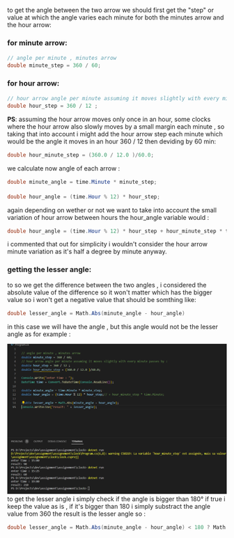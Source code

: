 to get the angle between the two arrow we should first get the "step" or value at which the angle varies each minute for both the minutes arrow and the hour arrow:
### for minute arrow: 
```c#
// angle per minute , minutes arrow
double minute_step = 360 / 60;
```
### for hour arrow:
```c#
// hour arrow angle per minute assuming it moves slightly with every minute passes by :
double hour_step = 360 / 12 ;
```
**PS**: assuming the hour arrow moves only once in an hour, some clocks where the hour arrow also slowly moves by a small margin each minute , so taking that into account i might add the hour arrow step each minute which would be the angle it moves in an hour 360 / 12 then deviding by 60 min:
```c#
double hour_minute_step = (360.0 / 12.0 )/60.0;
```

we calculate now angle of each arrow :
```c#
double minute_angle = time.Minute * minute_step;

double hour_angle = (time.Hour % 12) * hour_step;
```
again depending on wether or not we want to take into account the small variation of hour arrow between hours the hour_angle variable would :
```c#
double hour_angle = (time.Hour % 12) * hour_step + hour_minute_step * time.Minute;
```
i commented that out for simplicity i wouldn't consider the hour arrow minute variation as it's half a degree by minute anyway.
### getting the lesser angle:
to so we get the difference between the two angles , i considered the absolute value of the difference so it won't matter which has the bigger value so i won't get a negative value that should be somthing like:
```c#
double lesser_angle = Math.Abs(minute_angle - hour_angle)
```
in this case we will have the angle , but this angle would not be the lesser angle as for example :

![](https://github.com/thou-mayest/assignement/blob/master/clock/clock_arrow_big_angle.png)
to get the lesser angle i simply check if the angle is bigger than 180° if true i keep the value as is , if it's bigger than 180 i simply substract the angle value from 360 the result is the lesser angle so :
```c#
double lesser_angle = Math.Abs(minute_angle - hour_angle) < 180 ? Math.Abs(minute_angle - hour_angle) : 360 - Math.Abs(minute_angle - hour_angle );
```
